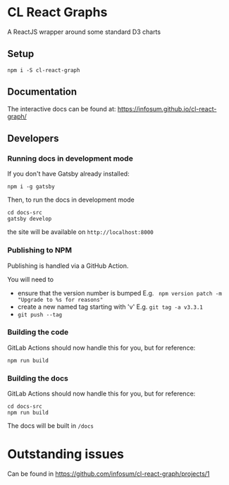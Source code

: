 # CL React Graphs
A ReactJS wrapper around some standard D3 charts

## Setup

```
npm i -S cl-react-graph
```

## Documentation

The interactive docs can be found at: https://infosum.github.io/cl-react-graph/

## Developers

### Running docs in development mode

If you don't have Gatsby already installed:
```
npm i -g gatsby
```

Then, to run the docs in development mode

```
cd docs-src
gatsby develop
```

the site will be available on `http://localhost:8000`

### Publishing to NPM

Publishing is handled via a GitHub Action.

You will need to 
* ensure that the version number is bumped E.g. ` npm version patch -m "Upgrade to %s for reasons"`
* create a new named tag starting with 'v' E.g. `git tag -a v3.3.1`
* `git push --tag`

### Building the code

GitLab Actions should now handle this for you, but for reference:

 ```
 npm run build
 ```

### Building the docs

GitLab Actions should now handle this for you, but for reference:
```
cd docs-src
npm run build
```

The docs will be built in `/docs`

# Outstanding issues

Can be found in https://github.com/infosum/cl-react-graph/projects/1
